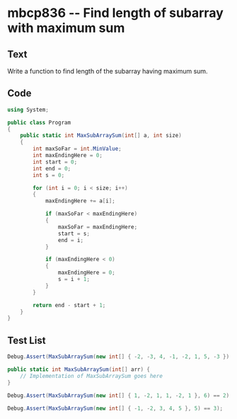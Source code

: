 # mbcp836 -- Find length of subarray with maximum sum

## Text

Write a function to find length of the subarray having maximum sum.

## Code

```csharp
using System;

public class Program
{
    public static int MaxSubArraySum(int[] a, int size)
    {
        int maxSoFar = int.MinValue;
        int maxEndingHere = 0;
        int start = 0;
        int end = 0;
        int s = 0;

        for (int i = 0; i < size; i++)
        {
            maxEndingHere += a[i];

            if (maxSoFar < maxEndingHere)
            {
                maxSoFar = maxEndingHere;
                start = s;
                end = i;
            }

            if (maxEndingHere < 0)
            {
                maxEndingHere = 0;
                s = i + 1;
            }
        }

        return end - start + 1;
    }
}
```

## Test List

```csharp
Debug.Assert(MaxSubArraySum(new int[] { -2, -3, 4, -1, -2, 1, 5, -3 }) == 5);

public static int MaxSubArraySum(int[] arr) {
    // Implementation of MaxSubArraySum goes here
}
```

```csharp
Debug.Assert(MaxSubArraySum(new int[] { 1, -2, 1, 1, -2, 1 }, 6) == 2);
```

```csharp
Debug.Assert(MaxSubArraySum(new int[] { -1, -2, 3, 4, 5 }, 5) == 3);
```
